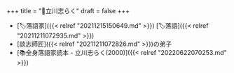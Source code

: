 +++
title = "👨立川志らく"
draft = false
+++

-   [🏷落語家]({{< relref "20211215150649.md" >}}) [🏷落語]({{< relref "20211211072935.md" >}})
-   [談志師匠]({{< relref "20211211072826.md" >}})の弟子
-   [📚全身落語家読本 - 立川志らく(2000)]({{< relref "20220622070253.md" >}})
